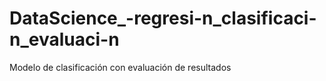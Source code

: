 # DataScience_-regresi-n_clasificaci-n_evaluaci-n
Modelo de clasificación con evaluación de resultados
